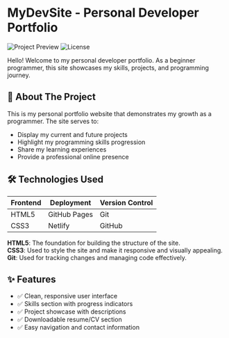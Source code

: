 # MyDevSite - Personal Developer Portfolio

![Project Preview](https://img.shields.io/badge/status-active-brightgreen) 
![License](https://img.shields.io/badge/license-MIT-blue)

Hello! Welcome to my personal developer portfolio. As a beginner programmer, this site showcases my skills, projects, and programming journey.

## 🚀 About The Project

This is my personal portfolio website that demonstrates my growth as a programmer. The site serves to:

- Display my current and future projects
- Highlight my programming skills progression
- Share my learning experiences
- Provide a professional online presence

## 🛠 Technologies Used

| Frontend  | Deployment  | Version Control |
|-----------|-------------|-----------------|
| HTML5     | GitHub Pages| Git             |
| CSS3      | Netlify     | GitHub          |

**HTML5**: The foundation for building the structure of the site.  
**CSS3**: Used to style the site and make it responsive and visually appealing.  
**Git**: Used for tracking changes and managing code effectively.

## ✨ Features

- ✅ Clean, responsive user interface
- ✅ Skills section with progress indicators
- ✅ Project showcase with descriptions
- ✅ Downloadable resume/CV section
- ✅ Easy navigation and contact information
